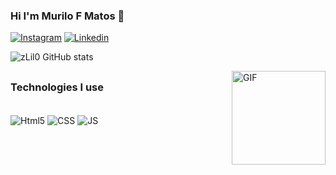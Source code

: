 ### Hi I'm Murilo F Matos 👋

[![Instagram](https://img.shields.io/badge/Instagram-E4405F?style=for-the-badge&logo=instagram&logoColor=white)](https://www.instagram.com/murilo.fmatos/)
[![Linkedin](https://img.shields.io/badge/LinkedIn-0077B5?style=for-the-badge&logo=linkedin&logoColor=white)](https://www.linkedin.com/in/murilo-francisco-matos)

![zLil0 GitHub stats](https://github-readme-stats.vercel.app/api?username=zLil0&show_icons=true&theme=radical)

<img align="right" alt="GIF" heigh="300" width="150" src="https://cdn.discordapp.com/attachments/899132733673078854/1093553521636409395/gif_2_1.gif" />

##


### Technologies I use

<div style="display: inline_block"><br/> 
<img align="center" alt="Html5" src="https://img.shields.io/badge/HTML-239120?style=for-the-badge&logo=html5&logoColor=white" />
<img align="center" alt="CSS" src="https://img.shields.io/badge/CSS-239120?&style=for-the-badge&logo=css3&logoColor=white" />
<img align="center" alt="JS" src="https://img.shields.io/badge/JavaScript-F7DF1E?style=for-the-badge&logo=javascript&logoColor=black"/>
</div> <br/>

